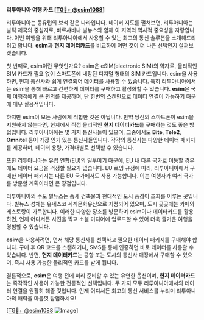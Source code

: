 **리투아니아 여행 카드 [[TG💪+ @esim1088](https://t.me/s/esim1088)]**

리투아니아는 동유럽의 보석 같은 나라입니다. 네이버 지도를 펼쳐보면, 리투아니아는 발틱 제국의 중심지로, 바르샤바나 빌뉴스와 함께 이 지역의 역사적 중요성을 자랑합니다. 이번 여행을 위해 리투아니아에서 사용할 수 있는 최고의 통신 솔루션을 소개해드리려고 합니다. **esim**과 **현지 데이터카드**를 비교하여 어떤 것이 더 나은 선택인지 살펴보겠습니다.

첫 번째로, esim이란 무엇인가요? esim은 eSIM(electronic SIM)의 약자로, 물리적인 SIM 카드가 필요 없이 스마트폰에 내장된 디지털 형태의 SIM 카드입니다. esim을 사용하면, 현지 통신사와 쉽게 연결되어 데이터를 사용할 수 있습니다. 특히 리투아니아에서는 esim을 통해 빠르고 간편하게 데이터를 구매하고 활성화할 수 있습니다. **esim**은 국제 여행객에게 큰 편의를 제공하며, 단 한번의 스캔만으로 데이터 연결이 가능하기 때문에 매우 실용적입니다.

하지만 esim이 모든 사람에게 적합한 것은 아닙니다. 만약 당신의 스마트폰이 esim을 지원하지 않는다면, 현지에서 직접 물리적인 **현지 데이터카드**를 구매하는 것도 좋은 방법입니다. 리투아니아에는 몇 가지 통신사들이 있으며, 그중에서도 **Bite**, **Tele2**, **Omnitel** 등이 가장 인기 있는 통신사들입니다. 각각의 통신사는 다양한 데이터 패키지를 제공하며, 데이터 용량, 가격대별로 선택할 수 있습니다.

또한 리투아니아는 유럽 연합(EU)의 일부이기 때문에, EU 내 다른 국가로 이동할 경우에도 데이터 요금을 걱정할 필요가 없습니다. EU 로밍 규정에 따라, 리투아니아에서 구매한 데이터 패키지는 다른 EU 국가에서도 사용 가능합니다. 이는 여행자가 여러 국가를 방문할 계획이라면 큰 장점입니다.

리투아니아의 수도 빌뉴스는 중세 건축물과 현대적인 도시 풍경이 조화를 이루는 곳입니다. 빌뉴스 성채는 유네스코 세계문화유산으로 지정되어 있으며, 도시 곳곳에는 카페와 레스토랑이 가득합니다. 이러한 다양한 장소를 방문하며 esim이나 데이터카드를 활용하면, 언제 어디서든 사진을 찍고 소셜 미디어에 업로드할 수 있어 더욱 즐거운 여행을 경험할 수 있습니다.

**esim**을 사용하려면, 먼저 해당 통신사를 선택하고 필요한 데이터 패키지를 구매해야 합니다. 구매 후 QR 코드를 스캔하거나, SMS를 통해 인증하면 바로 데이터를 사용할 수 있습니다. 반면, **현지 데이터카드**는 공항 또는 도시의 통신사 매장에서 구매할 수 있으며, 즉시 사용 가능한 물리적인 카드를 받게 됩니다.

결론적으로, **esim**은 여행 전에 미리 준비할 수 있는 유연한 옵션이며, **현지 데이터카드**는 즉각적인 사용이 가능한 전통적인 선택입니다. 두 가지 모두 리투아니아에서의 데이터 연결을 원활히 해줄 것입니다. 언제 어디서든 최고의 통신 서비스를 누리며 리투아니아의 매력을 마음껏 탐험하세요!

[[TG💪+ @esim1088](https://t.me/s/esim1088) ![Image](https://i.postimg.cc/Y0z9fWf4/image.png)]